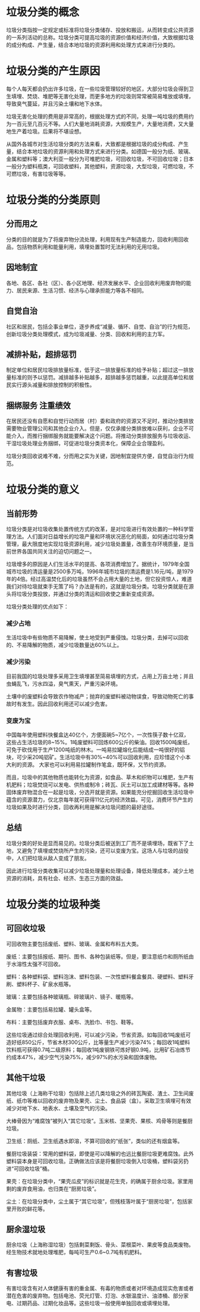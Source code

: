 <!DOCTYPE html>
<html lang="zh-cn">
  <head>
    <meta charset="utf-8"/>
    <title>垃圾分类简述</title>
  </head>
  <body>
    <h1>垃圾分类的概念</h1>
    <p>垃圾分类指按一定规定或标准将垃圾分类储存、投放和搬运，从而转变成公共资源的一系列活动的总称。垃圾分类可提高垃圾的资源价值和经济价值，大致根据垃圾的成分构成、产生量，结合本地垃圾的资源利用和处理方式来进行分类的。</p>
    <h1>垃圾分类的产生原因</h1>
    <p>每个人每天都会扔出许多垃圾，在一些垃圾管理较好的地区，大部分垃圾会得到卫生填埋、焚烧、堆肥等无害化处理，而更多地方的垃圾则常常被简易堆放或填埋，导致臭气蔓延，并且污染土壤和地下水体。</p>
    <p>垃圾无害化处理的费用是非常高的，根据处理方式的不同，处理一吨垃圾的费用约为一百元至几百元不等。人们大量地消耗资源，大规模生产，大量地消费，又大量地生产着垃圾。后果将不堪设想。</p>
    <p>从国外各城市对生活垃圾分类的方法来看，大致都是根据垃圾的成分构成、产生量，结合本地垃圾的资源利用和处理方式来进行分类。如德国一般分为纸、玻璃、金属和塑料等；澳大利亚一般分为可堆肥垃圾，可回收垃圾，不可回收垃圾；日本一般分为塑料瓶类，可回收塑料，其他塑料，资源垃圾，大型垃圾，可燃垃圾，不可燃垃圾，有害垃圾等等。</p>
    <h1>垃圾分类的分类原则</h1>
      <h2>分而用之</h2>
      <p>分类的目的就是为了将废弃物分流处理，利用现有生产制造能力，回收利用回收品，包括物质利用和能量利用，填埋处置暂时无法利用的无用垃圾。</p>
      <h2>因地制宜</h2>
      <p>各地、各区、各社（区）、各小区地理、经济发展水平、企业回收利用废弃物的能力、居民来源、生活习惯、经济与心理承担能力等各不相同。</p>
      <h2>自觉自治</h2>
      <p>社区和居民，包括企事业单位，逐步养成“减量、循环、自觉、自治”的行为规范，创新垃圾分类处理模式，成为垃圾减量、分类、回收和利用的主力军。</p>
      <h2>减排补贴，超排惩罚</h2>
      <p>制定单位和居民垃圾排放量标准，低于这一排放量标准的给予补贴；超过这一排放量标准的则予以惩罚。减排越多补贴越多，超排越多惩罚越重，以此提高单位和居民实行源头减量和排放控制的积极性。</p>
      <h2>捆绑服务 注重绩效</h2>
      <p>在居民还没有自愿和自觉行动而居（村）委和政府的资源又不足时，推动分类排放需要物业管理公司和其他企业介入。但是，仅仅承接分类排放难以获利，企业不可能介入，而推行捆绑服务就能要解决这个问题。将推动分类排放服务与垃圾收运、干湿垃圾处理业务捆绑，可促进垃圾分类资本化，保障企业合理盈利。</p>
      <p>垃圾分类回收说难不难，分而用之实为关键，因地制宜提供方便，自觉自治行为规范。</p>
    <h1>垃圾分类的意义</h1>
      <h2>当前形势</h2>
      <p>垃圾分类是对垃圾收集处置传统方式的改革，是对垃圾进行有效处置的一种科学管理方法。人们面对日益增长的垃圾产量和环境状况恶化的局面，如何通过垃圾分类管理，最大限度地实现垃圾资源利用，减少垃圾处置量，改善生存环境质量，是当前世界各国共同关注的迫切问题之一。</p>
      <p>垃圾增多的原因是人们生活水平的提高、各项消费增加了。据统计，1979年全国城市垃圾的清运量是2500多万吨，1996年城市垃圾的清运费是1.16元/吨，是1979年的4倍。经过高温焚化后的垃圾虽然不会占用大量的土地，但它投资惊人，难道我们对待垃圾就束手无策了吗？办法是有的，这就是垃圾分类。垃圾分类就是在源头将垃圾分类投放，并通过分类的清运和回收使之重新变成资源。</p>
      <p>垃圾分类处理的优点如下：</p>
        <h3>减少占地</h3>
        <p>生活垃圾中有些物质不易降解，使土地受到严重侵蚀。垃圾分类，去掉可以回收的、不易降解的物质，减少垃圾数量达60%以上。</p>
        <h3>减少污染</h3>
        <p>目前我国的垃圾处理多采用卫生填埋甚至简易填埋的方式，占用上万亩土地；并且虫蝇乱飞，污水四溢，臭气熏天，严重污染环境。</p>
        <p>土壤中的废塑料会导致农作物减产；抛弃的废塑料被动物误食，导致动物死亡的事故时有发生。因此回收利用还可以减少危害。</p>
        <h3>变废为宝</h3>
        <p>中国每年使用塑料快餐盒达40亿个，方便面碗5~7亿个，一次性筷子数十亿双，这些占生活垃圾的8~15%。1吨废塑料可回炼600公斤的柴油。回收1500吨废纸，可免于砍伐用于生产1200吨纸的林木。一吨易拉罐熔化后能结成一吨很好的铝块，可少采20吨铝矿。生活垃圾中有30%~40%可以回收利用，应珍惜这个小本大利的资源。 大家也可以利用易拉罐制作笔盒，既环保，又节约资源。</p>
        <p>而且，垃圾中的其他物质也能转化为资源，如食品、草木和织物可以堆肥，生产有机肥料；垃圾焚烧可以发电、供热或制冷；砖瓦、灰土可以加工成建材等等。各种固体废弃物混合在一起是垃圾，分选开就是资源。如果能充分挖掘回收生活垃圾中蕴含的资源潜力，仅北京每年就可获得11亿元的经济效益。可见，消费环节产生的垃圾如果及时进行分类，回收再利用是解决垃圾问题的最好途径。</p>
      <h2>总结</h2>
      <p>垃圾分类的好处是显而易见的。垃圾分类后被送到工厂而不是填埋场，既省下了土地，又避免了填埋或焚烧所产生的污染，还可以变废为宝。这场人与垃圾的战役中，人们把垃圾从敌人变成了朋友。</p>
      <p>因此进行垃圾分类收集可以减少垃圾处理量和处理设备，降低处理成本，减少土地资源的消耗，具有社会、经济、生态三方面的效益。</p>
    <h1>垃圾分类的垃圾种类</h1>
      <h2>可回收垃圾</h2>
      <p>可回收物主要包括废纸、塑料、玻璃、金属和布料五大类。</p>
      <p>废纸：主要包括报纸、期刊、图书、各种包装纸等。但是，要注意纸巾和厕所纸由于水溶性太强不可回收。</p>
      <p>塑料：各种塑料袋、塑料泡沫、塑料包装、一次性塑料餐盒餐具、硬塑料、塑料牙刷、塑料杯子、矿泉水瓶等。</p>
      <p>玻璃：主要包括各种玻璃瓶、碎玻璃片、镜子、暖瓶等。</p>
      <p>金属物：主要包括易拉罐、罐头盒等。</p>
      <p>布料：主要包括废弃衣服、桌布、洗脸巾、书包、鞋等。</p>
      <p>这些垃圾通过综合处理回收利用，可以减少污染，节省资源。如每回收1吨废纸可造好纸850公斤，节省木材300公斤，比等量生产减少污染74%；每回收1吨塑料饮料瓶可获得0.7吨二级原料；每回收1吨废钢铁可炼好钢0.9吨，比用矿石冶炼节约成本47%，减少空气污染75%，减少97%的水污染和固体废物。</p>
      <h2>其他干垃圾</h2>
      <p>其他垃圾（上海称干垃圾）包括除上述几类垃圾之外的砖瓦陶瓷、渣土、卫生间废纸、纸巾等难以回收的废弃物及果壳、尘土、食品袋（盒）。采取卫生填埋可有效减少对地下水、地表水、土壤及空气的污染。</p>
      <p>大棒骨因为“难腐蚀”被列入“其它垃圾”。玉米核、坚果壳、果核、鸡骨等则是餐厨垃圾。</p>
      <p>卫生纸：厕纸、卫生纸遇水即溶，不算可回收的“纸张”，类似的还有烟盒等。</p>
      <p>餐厨垃圾装袋：常用的塑料袋，即使是可以降解的也远比餐厨垃圾更难腐蚀。此外塑料袋本身是可回收垃圾。正确做法应该是将餐厨垃圾倒入垃圾桶，塑料袋另扔进“可回收垃圾”桶。</p>
      <p>果壳：在垃圾分类中，“果壳瓜皮”的标识就是花生壳，的确属于厨余垃圾。家里用剩的废弃食用油，也归类在“厨房垃圾”。</p>
      <p>尘土：在垃圾分类中，尘土属于“其它垃圾”，但残枝落叶属于“厨房垃圾”，包括家里开败的鲜花等。</p>
      <h2>厨余湿垃圾</h2>
      <p>厨余垃圾（上海称湿垃圾）包括剩菜剩饭、骨头、菜根菜叶、果皮等食品类废物。经生物技术就地处理堆肥，每吨可生产0.6~0.7吨有机肥料。</p>
      <h2>有害垃圾</h2>
      <p>有害垃圾含有对人体健康有害的重金属、有毒的物质或者对环境造成现实危害或者潜在危害的废弃物。包括电池、荧光灯管、灯泡、水银温度计、油漆桶、部分家电、过期药品、过期化妆品等。这些垃圾一般使用单独回收或填埋处理。</p>
    <p></p>
  </body>
</html>
